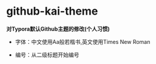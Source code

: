 # github-kai-theme
**对Typora默认Github主题的修改(个人习惯)**

- 字体：中文使用Aa般若楷书,英文使用Times New Roman

- 编号：从二级标题开始编号

  
